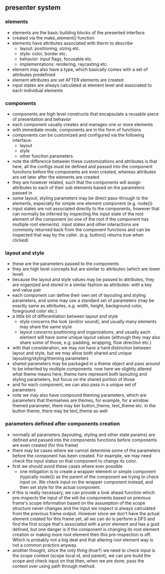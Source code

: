 ## presenter system


### elements

- elements are the basic building blocks of the presented interface
- created via the make_element() function
- elements have attributes associated with therm to describe
  - layout: positioning, sizing etc.
  - style: color, border etc.
  - behavior: input flags, focusable etc.
  - implementations: rendering, raycasting etc.
- element may also have a type, which basically comes with a set of attributes predefined
- element attributes are set AFTER elements are created
- input states are always calculated at element level and associated to each individual elements


### components

- components are high level constructs that encapsulate a reusable piece of presentation and behavior
- each component usually creates and manages one or more elements
- with immediate-mode, components are in the form of functions
- components can be customized and configured via the following interface:
  - layout
  - style
  - other function parameters
- note the difference between these customizations and attributes is that here, all the configs must be defined and passed into the component functions before the components are even created, whereas attributes are set later after the elements are created
- they are however related, such that the components will assign attributes to each of their sub elements based on the parameters passed in
- some layout, styling parameters may be direct pass-through to the elements, especially for simple one element component (e.g. node())
- input states are not associated directly to the components, however that can normally be inferred by inspecting the input state of the root element of the component (or one of the root if the component has multiple root elements). input states and other interactions are commonly returned back from the component functions and can be inspected that way by the caller. (e.g. button() returns true when clicked)


### layout and style

- these are the parameters passed to the components
- they are high level concepts but are similar to attributes (which are lower level)
- because the layout and style values may be passed to attributes, they are organized and stored in a similar fashion as attributes: with a key and value pair
- each component can define their own set of layouting and styling parameters, and some may use a standard set of parameters (may be exactly same as attributes, e.g. width, height, background color, foreground color etc.)
- a little bit of differentiation between layout and style
  - style concerns the look (and/or sound), and usually many elements may share the same style
  - layout concerns positioning and organizations, and usually each element will have some unique layout values (although they may also share some of those, e.g. padding, wrapping, flow direction etc.)
- with that consideration, we may not have a hard distinction between layout and style, but we may allow both shared and unique layouting/styling/theming parameters
- shared parameters may be packaged in a theme object and pass around to be inherited by multiple components. now here we slightly altered what theme means here, theme here represent both layouting and styling parameters, but focus on the shared portion of those
- and for each component, we can also pass in a unique set of parameters
- note we may also have compound theming parameters, which are parameters that themselves are themes, for example, for a window themed parameter, there may ber button_theme, text_theme etc. in the button theme, there may be text_theme as well


### parameters defined after components creation

- normally all parameters (layouting, styling and other state params) are defined and passed into the components functions before components are even created (for this frame)
- there may be cases where we cannot determine some of the parameters before the component has been created. For example, we may need check the input status on that component to change its color.
- first we should avoid these cases where ever possible
  - one mitigation is to create a wrapper element or simple component (typically node()) as the parent of the component we trying to check input on. We check input on the wrapper component instead, and then set style for the actual component.
- if this is really necessary, we can provide a look ahead function which pre-inspects the input of the will-be components based on previous frame's scope information based on the assumption of the scope structure never changes and the input we inspect is always calculated from the previous frame output. However since we don't have the actual element created for this frame yet, all we can do is perform a DFS and find the first scope that's associated with a prior element and has a guid defined, but one danger is if the component is changing its root element creation or making more root element then this pre-inspection is off. Which is probably not a big deal and that altering root element way is not a common practice anyway.
- another thought, since the only thing (true?) we need to check input is the scope context (scope local id, and parent), we can pre-build the scope and check input on that then, when we are done, pass the context over using path through method.





